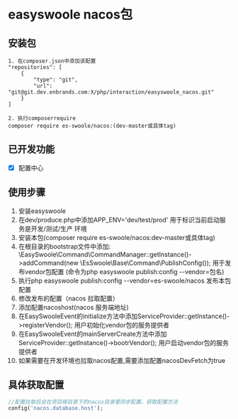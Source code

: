 # easyswoole nacos包

## 安装包
```
1. 在composer.json中添加该配置
"repositories": [
    {
        "type": "git",
        "url": "git@git.dev.enbrands.com:X/php/interaction/easyswoole_nacos.git"
    }
]

2. 执行composerrequire
composer require es-swoole/nacos:(dev-master或具体tag)
```

## 已开发功能
- [x] 配置中心

## 使用步骤
1. 安装easyswoole
2. 在dev/produce.php中添加APP_ENV='dev/test/prod' 用于标识当前启动服务是开发/测试/生产 环境
3. 安装本包(composer require es-swoole/nacos:dev-master或具体tag)
4. 在根目录的bootstrap文件中添加:
\EasySwoole\Command\CommandManager::getInstance()->addCommand(new \EsSwoole\Base\Command\PublishConfig());  用于发布vendor包配置 (命令为php easyswoole publish:config --vendor=包名)
5. 执行php easyswoole publish:config --vendor=es-swoole/nacos 发布本包配置
6. 修改发布的配置（nacos 拉取配置）
7. 添加配置nacoshost(nacos 服务端地址)
8. 在EasySwooleEvent的initialize方法中添加ServiceProvider::getInstance()->registerVendor(); 用户初始化vendor包的服务提供者
9. 在EasySwooleEvent的mainServerCreate方法中添加ServiceProvider::getInstance()->bootrVendor(); 用户启动vendor包的服务提供者
10. 如果需要在开发环境也拉取nacos配置,需要添加配置nacosDevFetch为true


## 具体获取配置
```php
//配置拉取后会在项目根目录下的nacos目录里同步配置，获取配置方法
config('nacos.database.host');
```